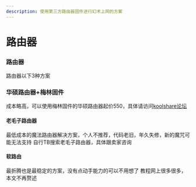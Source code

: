 ```yaml
---
description: 使用第三方路由器固件进行幻术上网的方案
---
```


# 路由器

### 路由器

路由器以下3种方案

### 华硕路由器+梅林固件

成本略高，可以使用梅林固件的华硕路由器起价550，具体请访问[koolshare论坛](https://koolshare.cn/forum-96-1.html)

#### 老毛子路由器

最低成本的魔法路由器解决方案，个人不推荐，代码老旧，年久失修，新的魔咒可能无法支持 自行TB搜索老毛子路由器，具体跟卖家咨询

#### 软路由

最折腾也是最稳定的方案，没有点动手能力的可以不用想了 教程网上很多很多，本文不再赘述


